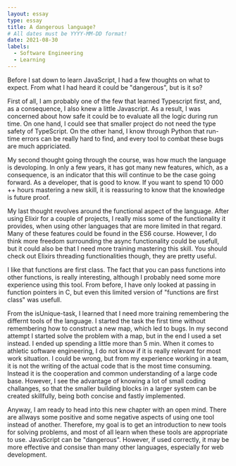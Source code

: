 ```yaml
---
layout: essay
type: essay
title: A dangerous language?
# All dates must be YYYY-MM-DD format!
date: 2021-08-30
labels:
  - Software Engineering
  - Learning
---
```


Before I sat down to learn JavaScript, I had a few thoughts on what to expect. From what I had heard it could be "dangerous", but is it so? 

First of all, I am probably one of the few that learned Typescript first, and, as a consequence, I also knew a little Javascript. As a result, I was concerned about how safe it could be to evaluate all the logic during run time. On one hand, I could see that smaller project do not need the type safety of TypeScript. On the other hand, I know through Python that run-time errors can be really hard to find, and every tool to combat these bugs are much appriciated. 

My second thought going through the course, was how much the language is devoloping. In only a few years, it has got many new features, which, as a consequence, is an indicator that this will continue to be the case going forward. As a developer, that is good to know. If you want to spend 10 000 ++ hours mastering a new skill, it is reassuring to know that the knowledge is future proof. 

My last thought revolves around the functional aspect of the language. After using Elixir for a couple of projects, I really miss some of the functionality it provides, when using other languages that are more limited in that regard. Many of these features could be found in the ES6 course. However, I do think more freedom surrounding the async functionality could be usefull, but it could also be that I need more training mastering this skill. You should check out Elixirs threading functionalities though, they are pretty useful.

I like that functions are first class. The fact that you can pass functions into other functions, is really interesting, although I probably need some more experience using this tool. From before, I have only looked at passing in function pointers in C, but even this limited version of "functions are first class" was usefull.  

From the isUnique-task, I learned that I need more training remembering the differnt tools of the language. I started the task the first time without remembering how to construct a new map, which led to bugs. In my second attempt I started solve the problem with a map, but in the end I used a set instead. I ended up spending a little more than 5 min. When it comes to athletic software engineering, I do not know if it is really relevant for most work situation. I could be wrong, but from my experience working in a team, it is not the writing of the actual code that is the most time consuming. Instead it is the cooperation and common understanding of a large code base. However, I see the advantage of knowing a lot of small coding challanges, so that the smaller building blocks in a larger system can be created skillfully, being both concise and fastly implemented.

Anyway, I am ready to head into this new chapter with an open mind. There are allways some positive and some negative aspects of using one tool instead of another. Therefore, my goal is to get an introduction to new tools for solving problems, and most of all learn when these tools are appropriate to use. JavaScript can be "dangerous". However, if used correctly, it may be more effective and consise than many other languages, especially for web development. 
